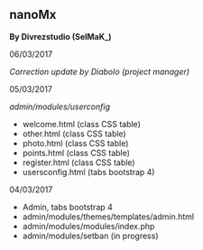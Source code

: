 nanoMx
-----------------------
**By Divrezstudio (SelMaK_)**   
  
06/03/2017  
  
*Correction update by Diabolo (project manager)*  
  
05/03/2017  
  
*admin/modules/userconfig*  
- welcome.html (class CSS table)  
- other.html (class CSS table)  
- photo.html (class CSS table)  
- points.html (class CSS table)  
- register.html (class CSS table) 
- usersconfig.html (tabs bootstrap 4) 
  
04/03/2017  

- Admin, tabs bootstrap 4
- admin/modules/themes/templates/admin.html
- admin/modules/modules/index.php
- admin/modules/setban (in progress)